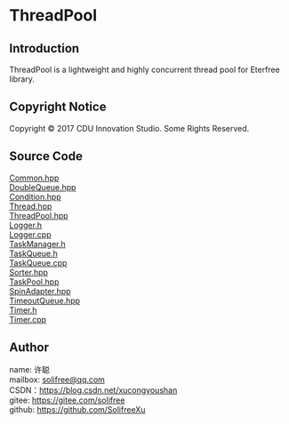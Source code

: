 ﻿# ThreadPool
## Introduction
ThreadPool is a lightweight and highly concurrent thread pool for Eterfree library.

## Copyright Notice
Copyright © 2017 CDU Innovation Studio. Some Rights Reserved.

## Source Code
[Common.hpp](./source/Common.hpp)  
[DoubleQueue.hpp](./source/DoubleQueue.hpp)  
[Condition.hpp](./source/Condition.hpp)  
[Thread.hpp](./source/Thread.hpp)  
[ThreadPool.hpp](./source/ThreadPool.hpp)  
[Logger.h](./source/Logger.h)  
[Logger.cpp](./source/Logger.cpp)  
[TaskManager.h](./source/TaskManager.h)  
[TaskQueue.h](./source/TaskQueue.h)  
[TaskQueue.cpp](./source/TaskQueue.cpp)  
[Sorter.hpp](./source/Sorter.hpp)  
[TaskPool.hpp](./source/TaskPool.hpp)  
[SpinAdapter.hpp](./source/SpinAdapter.hpp)  
[TimeoutQueue.hpp](./source/TimeoutQueue.hpp)  
[Timer.h](./source/Timer.h)  
[Timer.cpp](./source/Timer.cpp)  

## Author
name: 许聪  
mailbox: solifree@qq.com  
CSDN：https://blog.csdn.net/xucongyoushan  
gitee: https://gitee.com/solifree  
github: https://github.com/SolifreeXu
